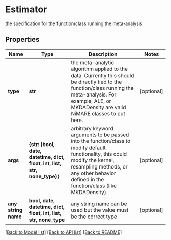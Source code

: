 # Estimator

the specification for the function/class running the meta-analysis

## Properties
Name | Type | Description | Notes
------------ | ------------- | ------------- | -------------
**type** | **str** | the meta-analytic algorithm applied to the data. Currently this should be directly tied to the function/class running the meta-analysis. For example, ALE, or MKDADensity are valid NiMARE classes to put here. | [optional] 
**args** | **{str: (bool, date, datetime, dict, float, int, list, str, none_type)}** | arbitrary keyword arguments to be passed into the function/class to modify default functionality, this could modify the kernel, resampling methods, or any other behavior defined in the function/class (like MKDADensity). | [optional] 
**any string name** | **bool, date, datetime, dict, float, int, list, str, none_type** | any string name can be used but the value must be the correct type | [optional]

[[Back to Model list]](../README.md#documentation-for-models) [[Back to API list]](../README.md#documentation-for-api-endpoints) [[Back to README]](../README.md)


